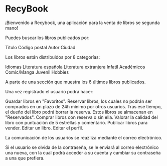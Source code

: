 # RecyBook

¡Bienvenido a Recybook, una aplicación para la venta de libros se segunda mano!

Puedes buscar los libros publicados por:

Título
Código postal
Autor
Ciudad

Los libros están distribuidos por 8 categorías:

Idiomas
Literatura española
Literatura extranjera
Infatil
Académicos
Comic/Manga
Juvenil
Hobbies

A parte de una sección que muestra los 6 últimos libros publicados.

Una vez registrado el usuario podrá hacer:

Guardar libros en "Favoritos".
Reservar libros, los cuales no podrán ser comprados en un plazo de 24h mínimo por otros usuarios. Tras ese tiempo, el dueño del libro podrá borrar la reserva. Estos libros se almacenan en "Reservados".
Comprar libros con reserva o sin ella.
Valorar la calidad del libro con puntuación de 5 estrellas y comentario.
Publicar libros para vender.
Editar un libro.
Editar el perfil.

La comunicación de los usuarios se reazliza mediante el correo electrónico.

Si el usuario se olvida de la contraseña, se le enviará al correo electrónico una nueva, con la cual podrá acceder a su cuenta y cambiar su contraseña a una que prefiera.
